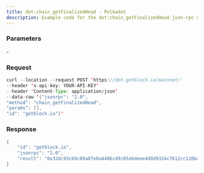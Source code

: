 ```yaml
---
title: dot:chain_getFinalizedHead - Polkadot
description: Example code for the dot:chain_getFinalizedHead json-rpc method. Сomplete guide on how to use dot:chain_getFinalizedHead json-rpc in GetBlock.io Web3 documentation.
---
```


### Parameters


\-

### Request

``` java
curl --location --request POST 'https://dot.getblock.io/mainnet/' 
--header 'x-api-key: YOUR-API-KEY' 
--header 'Content-Type: application/json' 
--data-raw '{"jsonrpc": "2.0",
"method": "chain_getFinalizedHead",
"params": [],
"id": "getblock.io"}'
```

###  Response

``` java
{
    "id": "getblock.io",
    "jsonrpc": "2.0",
    "result": "0x32dc93cb9c89a0fe0a4486cd9c05ebdeee4d8d9324c7612cc120b4728f6c3bb6"
}
```

